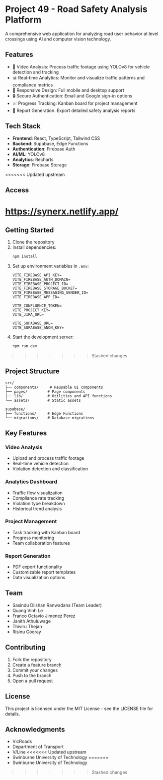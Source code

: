 # Project 49 - Road Safety Analysis Platform

A comprehensive web application for analyzing road user behavior at level crossings using AI and computer vision technology.

## Features

- 🎥 Video Analysis: Process traffic footage using YOLOv8 for vehicle detection and tracking
- 📊 Real-time Analytics: Monitor and visualize traffic patterns and compliance metrics
- 📱 Responsive Design: Full mobile and desktop support
- 🔒 Secure Authentication: Email and Google sign-in options
- 📈 Progress Tracking: Kanban board for project management
- 📄 Report Generation: Export detailed safety analysis reports

## Tech Stack

- **Frontend**: React, TypeScript, Tailwind CSS
- **Backend**: Supabase, Edge Functions
- **Authentication**: Firebase Auth
- **AI/ML**: YOLOv8
- **Analytics**: Recharts
- **Storage**: Firebase Storage

<<<<<<< Updated upstream
## Access

https://synerx.netlify.app/
=======
## Getting Started

1. Clone the repository
2. Install dependencies:
   ```bash
   npm install
   ```
3. Set up environment variables in `.env`:
   ```
   VITE_FIREBASE_API_KEY=
   VITE_FIREBASE_AUTH_DOMAIN=
   VITE_FIREBASE_PROJECT_ID=
   VITE_FIREBASE_STORAGE_BUCKET=
   VITE_FIREBASE_MESSAGING_SENDER_ID=
   VITE_FIREBASE_APP_ID=
   
   VITE_CONFLUENCE_TOKEN=
   VITE_PROJECT_KEY=
   VITE_JIRA_URL=
   
   VITE_SUPABASE_URL=
   VITE_SUPABASE_ANON_KEY=
   ```
4. Start the development server:
   ```bash
   npm run dev
   ```
>>>>>>> Stashed changes

## Project Structure

```
src/
├── components/     # Reusable UI components
├── pages/         # Page components
├── lib/           # Utilities and API functions
└── assets/        # Static assets

supabase/
├── functions/     # Edge Functions
└── migrations/    # Database migrations
```

## Key Features

### Video Analysis
- Upload and process traffic footage
- Real-time vehicle detection
- Violation detection and classification

### Analytics Dashboard
- Traffic flow visualization
- Compliance rate tracking
- Violation type breakdown
- Historical trend analysis

### Project Management
- Task tracking with Kanban board
- Progress monitoring
- Team collaboration features

### Report Generation
- PDF export functionality
- Customizable report templates
- Data visualization options

## Team

- Sasindu Dilshan Ranwadana (Team Leader)
- Quang Vinh Le
- Franco Octavio Jimenez Perez
- Janith Athuluwage
- Thiviru Thejan
- Risinu Cooray

## Contributing

1. Fork the repository
2. Create a feature branch
3. Commit your changes
4. Push to the branch
5. Open a pull request

## License

This project is licensed under the MIT License - see the LICENSE file for details.

## Acknowledgments

- VicRoads
- Department of Transport
- V/Line
<<<<<<< Updated upstream
- Swinburne University of Technology
=======
- Swinburne University of Technology
>>>>>>> Stashed changes
